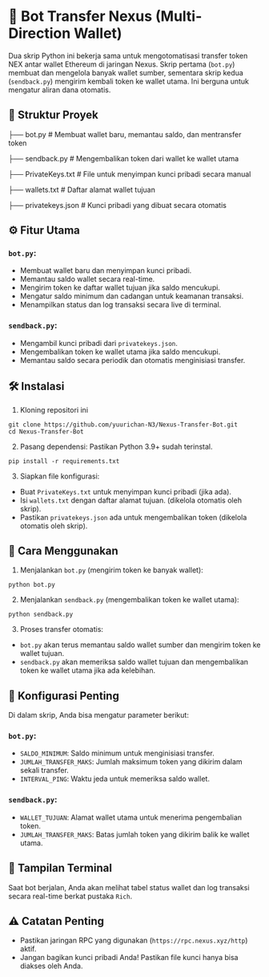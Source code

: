 # 🚀 Bot Transfer Nexus (Multi-Direction Wallet)

Dua skrip Python ini bekerja sama untuk mengotomatisasi transfer token NEX antar wallet Ethereum di jaringan Nexus. Skrip pertama (`bot.py`) membuat dan mengelola banyak wallet sumber, sementara skrip kedua (`sendback.py`) mengirim kembali token ke wallet utama. Ini berguna untuk mengatur aliran dana otomatis.

## 📂 Struktur Proyek
├── bot.py               # Membuat wallet baru, memantau saldo, dan mentransfer token

├── sendback.py          # Mengembalikan token dari wallet ke wallet utama

├── PrivateKeys.txt      # File untuk menyimpan kunci pribadi secara manual

├── wallets.txt          # Daftar alamat wallet tujuan

├── privatekeys.json     # Kunci pribadi yang dibuat secara otomatis



## ⚙️ Fitur Utama

### `bot.py`:
- Membuat wallet baru dan menyimpan kunci pribadi.
- Memantau saldo wallet secara real-time.
- Mengirim token ke daftar wallet tujuan jika saldo mencukupi.
- Mengatur saldo minimum dan cadangan untuk keamanan transaksi.
- Menampilkan status dan log transaksi secara live di terminal.

### `sendback.py`:
- Mengambil kunci pribadi dari `privatekeys.json`.
- Mengembalikan token ke wallet utama jika saldo mencukupi.
- Memantau saldo secara periodik dan otomatis menginisiasi transfer.

## 🛠️ Instalasi

1. Kloning repositori ini

```
git clone https://github.com/yuurichan-N3/Nexus-Transfer-Bot.git
cd Nexus-Transfer-Bot
```


2. Pasang dependensi: Pastikan Python 3.9+ sudah terinstal.

```
pip install -r requirements.txt
```


3. Siapkan file konfigurasi:
- Buat `PrivateKeys.txt` untuk menyimpan kunci pribadi (jika ada).
- Isi `wallets.txt` dengan daftar alamat tujuan. (dikelola otomatis oleh skrip).
- Pastikan `privatekeys.json` ada untuk mengembalikan token (dikelola otomatis oleh skrip).

## 🚀 Cara Menggunakan

1. Menjalankan `bot.py` (mengirim token ke banyak wallet):

```
python bot.py
```


2. Menjalankan `sendback.py` (mengembalikan token ke wallet utama):

```
python sendback.py
```


3. Proses transfer otomatis:
- `bot.py` akan terus memantau saldo wallet sumber dan mengirim token ke wallet tujuan.
- `sendback.py` akan memeriksa saldo wallet tujuan dan mengembalikan token ke wallet utama jika ada kelebihan.

## 🔧 Konfigurasi Penting

Di dalam skrip, Anda bisa mengatur parameter berikut:

### `bot.py`:
- `SALDO_MINIMUM`: Saldo minimum untuk menginisiasi transfer.
- `JUMLAH_TRANSFER_MAKS`: Jumlah maksimum token yang dikirim dalam sekali transfer.
- `INTERVAL_PING`: Waktu jeda untuk memeriksa saldo wallet.

### `sendback.py`:
- `WALLET_TUJUAN`: Alamat wallet utama untuk menerima pengembalian token.
- `JUMLAH_TRANSFER_MAKS`: Batas jumlah token yang dikirim balik ke wallet utama.

## 👀 Tampilan Terminal

Saat bot berjalan, Anda akan melihat tabel status wallet dan log transaksi secara real-time berkat pustaka `Rich`.

## ⚠️ Catatan Penting

- Pastikan jaringan RPC yang digunakan (`https://rpc.nexus.xyz/http`) aktif.
- Jangan bagikan kunci pribadi Anda! Pastikan file kunci hanya bisa diakses oleh Anda.
